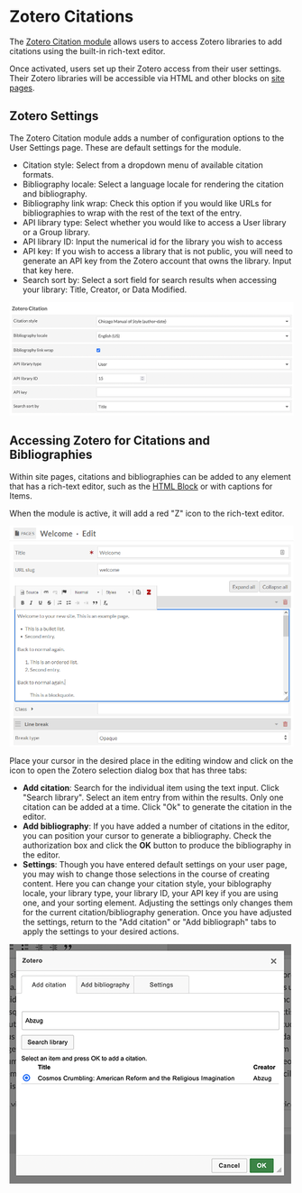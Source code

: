 # Zotero Citations

The [Zotero Citation module](https://omeka.org/s/modules/ZoteroCitation/) allows users to access Zotero libraries to add citations using the built-in rich-text editor.

Once activated, users set up their Zotero access from their user settings. Their Zotero libraries will be accessible via HTML and other blocks on [site pages](../sites/site_pages.md). 

## Zotero Settings

The Zotero Citation module adds a number of configuration options to the User Settings page. These are default settings for the module.

- Citation style: Select from a dropdown menu of available citation formats.
- Bibliography locale: Select a language locale for rendering the citation and bibliography.
- Bibliography link wrap: Check this option if you would like URLs for bibliographies to wrap with the rest of the text of the entry.
- API library type: Select whether you would like to access a User library or a Group library.
- API library ID: Input the numerical id for the library you wish to access
- API key: If you wish to access a library that is not public, you will need to generate an API key from the Zotero account that owns the library. Input that key here.
- Search sort by: Select a sort field for search results when accessing your library: Title, Creator, or Data Modified.

![Zoteto Citation options in the user settings section of a the edit user view; Citation style is set to Chicago Manual of Style, Bibliography locale is set to English, Bibliography link wrap is check, API library type is set to User, API library ID is set to 15, API key is blank, and Search sort by is set to title](../modules/modulesfiles/zoterocitation_usersettings.png)

## Accessing Zotero for Citations and Bibliographies

Within site pages, citations and bibliographies can be added to any element that has a rich-text editor, such as the [HTML Block](../sites/site_pages.md#html) or with captions for Items.

When the module is active, it will add a red "Z" icon to the rich-text editor. 

![Image of the WYSWIG editor commands with red Z icon](../modules/modulesfiles/zoterocitation_redZ.png)

Place your cursor in the desired place in the editing window and click on the icon to open the Zotero selection dialog box that has three tabs: 

- **Add citation**: Search for the individual item using the text input. Click "Search library". Select an item entry from within the results. Only one citation can be added at a time. Click "Ok" to generate the citation in the editor.
- **Add bibliography**: If you have added a number of citations in the editor, you can position your cursor to generate a bibliography. Check the authorization box and click the **OK** button to produce the bibliography in the editor.
- **Settings**: Though you have entered default settings on your user page, you may wish to change those selections in the course of creating content. Here you can change your citation style, your biblography locale, your library type, your library ID, your API key if you are using one, and your sorting element. Adjusting the settings only changes them for the current citation/bibliography generation. Once you have adjusted the settings, return to the "Add citation" or "Add bibliograph" tabs to apply the settings to your desired actions.

![Zotero Citation addition dialogue box with Add citation tab active](../modules/modulesfiles/zoterocitation_addcitation.png)
